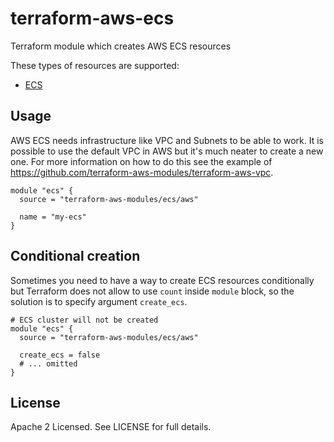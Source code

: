 # terraform-aws-ecs
Terraform module which creates AWS ECS resources

These types of resources are supported:

* [ECS](https://www.terraform.io/docs/providers/aws/r/ecs_cluster.html)

Usage
-----

AWS ECS needs infrastructure like VPC and Subnets to be able to work. It is possible to use the default VPC in AWS but it's much neater to create a new one. For more information on how to do this see the example of <https://github.com/terraform-aws-modules/terraform-aws-vpc>.

```hcl
module "ecs" {
  source = "terraform-aws-modules/ecs/aws"

  name = "my-ecs"
}
```

Conditional creation
--------------------

Sometimes you need to have a way to create ECS resources conditionally but Terraform does not allow to use `count` inside `module` block, so the solution is to specify argument `create_ecs`.

```hcl
# ECS cluster will not be created
module "ecs" {
  source = "terraform-aws-modules/ecs/aws"

  create_ecs = false
  # ... omitted
}
```

License
-------

Apache 2 Licensed. See LICENSE for full details.
